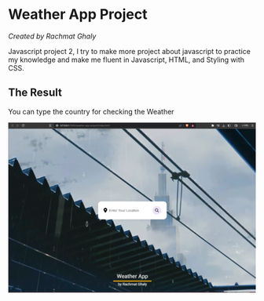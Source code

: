 # Weather App Project

_Created by Rachmat Ghaly_

Javascript project 2, I try to make more project about javascript to practice my knowledge and make me fluent in Javascript, HTML, and Styling with CSS.

## The Result

You can type the country for checking the Weather

![Preview Result](assets/images/result-input.png)
